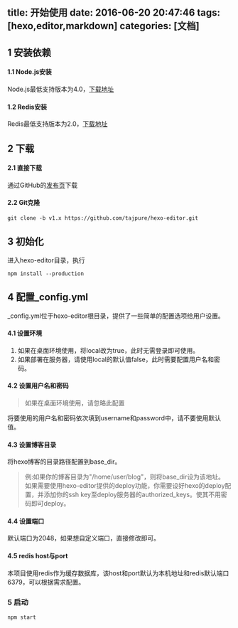 title: 开始使用
date: 2016-06-20 20:47:46
tags: [hexo,editor,markdown]
categories: [文档]
---
## 1 安装依赖
#### 1.1 Node.js安装
Node.js最低支持版本为4.0，[下载地址](https://nodejs.org/en/download/)

#### 1.2 Redis安装
Redis最低支持版本为2.0，[下载地址](http://redis.io/download)

## 2 下载
#### 2.1 直接下载
通过GitHub的[发布页](https://github.com/tajpure/hexo-editor/releases)下载

#### 2.2 Git克隆
```
git clone -b v1.x https://github.com/tajpure/hexo-editor.git
```

## 3 初始化
进入hexo-editor目录，执行
```
npm install --production
```

## 4 配置_config.yml
_config.yml位于hexo-editor根目录，提供了一些简单的配置选项给用户设置。

#### 4.1 设置环境
1. 如果在桌面环境使用，将local改为true，此时无需登录即可使用。
2. 如果部署在服务器，请使用local的默认值false，此时需要配置用户名和密码。

#### 4.2 设置用户名和密码
> 如果在桌面环境使用，请忽略此配置

将要使用的用户名和密码依次填到username和password中，请不要使用默认值。

#### 4.3 设置博客目录
将hexo博客的目录路径配置到base_dir。
> 例:如果你的博客目录为"/home/user/blog"，则将base_dir设为该地址。
> 如果需要使用hexo-editor提供的deploy功能，你需要设好hexo的deploy配置，并添加你的ssh key至deploy服务器的authorized_keys。使其不用密码即可deploy。

#### 4.4 设置端口
默认端口为2048，如果想自定义端口，直接修改即可。

#### 4.5 redis host与port
本项目使用redis作为缓存数据库，该host和port默认为本机地址和redis默认端口6379，可以根据需求配置。

### 5 启动
```
npm start
```